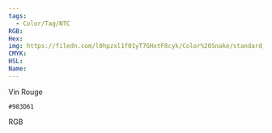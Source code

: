 ```yaml
---
tags:
  - Color/Tag/NTC
RGB:
Hex:
img: https://filedn.com/l0hpzxl1f01yT7GHxtF8cyk/Color%20Snake/standard_csv_to_svg/%23/983D61.svg
CMYK:
HSL:
Name:
---
```

Vin Rouge
```palette
#983D61
```
RGB
